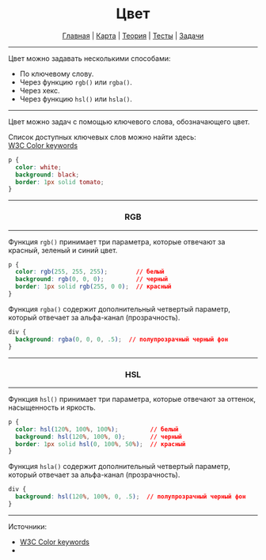 <div align="center">

# Цвет

[Главная](https://github.com/dollaween/junior-roadmap/)
|
[Карта](/roadmap/README.md)
|
[Теория](/theory/README.md)
|
[Тесты](/tests/README.md)
|
[Задачи](/tasks/README.md)

</div>

---

Цвет можно задавать несколькими способами:
* По ключевому слову.
* Через функцию `rgb()` или `rgba()`.
* Через хекс.
* Через функцию `hsl()` или `hsla()`.

---

Цвет можно задач с помощью ключевого слова, обозначающего цвет.

Список доступных ключевых слов можно найти здесь:  
[W3C Color keywords](https://www.w3.org/wiki/CSS/Properties/color/keywords)

```css
p {
  color: white;
  background: black;
  border: 1px solid tomato;
}
```

---

<div align="center">

### RGB

</div>

---

Функция `rgb()` принимает три параметра, которые отвечают за красный, зеленый и синий цвет.

```css
p {
  color: rgb(255, 255, 255);        // белый
  background: rgb(0, 0, 0);         // черный
  border: 1px solid rgb(255, 0 0);  // красный
}
```

Функция `rgba()` содержит дополнительный четвертый параметр, который отвечает за альфа-канал (прозрачность).

```css
div {
  background: rgba(0, 0, 0, .5);  // полупрозрачный черный фон
}
```

---

<div align="center">

### HSL

</div>

---

Функция `hsl()` принимает три параметра, которые отвечают за оттенок, насыщенность и яркость.

```css
p {
  color: hsl(120%, 100%, 100%);         // белый
  background: hsl(120%, 100%, 0);       // черный
  border: 1px solid hsl(0, 100%, 50%);  // красный
}
```

Функция `hsla()` содержит дополнительный четвертый параметр, который отвечает за альфа-канал (прозрачность).

```css
div {
  background: hsl(120%, 100%, 0, .5);  // полупрозрачный черный фон
}
```



---

Источники:
* [W3C Color keywords](https://www.w3.org/wiki/CSS/Properties/color/keywords)
* [<color>](https://developer.mozilla.org/ru/docs/Web/CSS/color_value)
